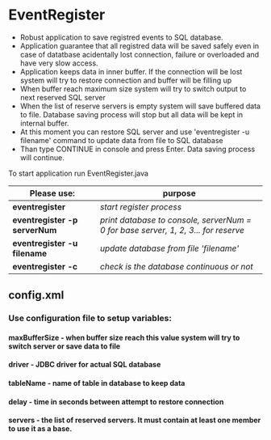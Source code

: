 # EventRegister

* Robust application to save registred events to SQL database.
* Application guarantee that all registred data will be saved safely even in case of datatbase acidentally lost connection, 
failure or overloaded and have very slow access.
* Application keeps data in inner buffer. If the connection will be lost system will try to restore connection and 
buffer will be filling up
* When buffer reach maximum size system will try to switch output to next reserved 
SQL server
* When the list of reserve servers is empty system will save buffered data to file. Database saving process will stop but 
all data will be kept in internal buffer.
* At this moment you can restore SQL server and use 'eventregister -u filename' command to update data from file to SQL 
database 
* Than type CONTINUE in console and press Enter. Data saving process will continue.

To start application run EventRegister.java

Please use: | purpose
------------ | -------------
**eventregister** | *start register process*
**eventregister -p serverNum** | *print database to console, serverNum = 0 for base server, 1, 2, 3... for reserve*
**eventregister -u filename** | *update database from file 'filename'*
**eventregister -c** | *check is the database continuous or not*

## config.xml
### Use configuration file to setup variables:
#### maxBufferSize - when buffer size reach this value system will try to switch server or save data to file
#### driver - JDBC driver for actual SQL database
#### tableName - name of table in database to keep data
#### delay - time in seconds between attempt to restore connection
#### servers - the list of reserved servers. It must contain at least one member to use it as a base.
